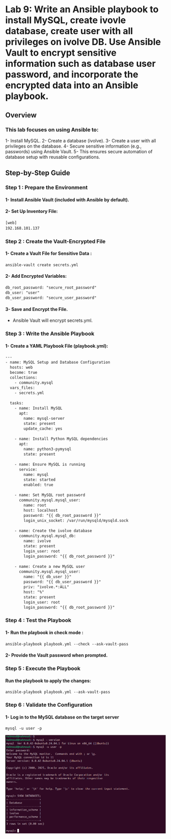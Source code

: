 # Lab 9: Write an Ansible playbook to install MySQL, create ivovle database, create user with all privileges on ivolve DB. Use Ansible Vault to encrypt sensitive information such as database user password, and incorporate the encrypted data into an Ansible playbook.
## Overview
### This lab focuses on using Ansible to:
1- Install MySQL.
2- Create a database (ivolve).
3- Create a user with all privileges on the database.
4- Secure sensitive information (e.g., passwords) using Ansible Vault.
5- This ensures secure automation of database setup with reusable configurations.
## Step-by-Step Guide
### Step 1 : Prepare the Environment
#### 1- Install Ansible Vault (included with Ansible by default).
#### 2- Set Up Inventory File:
```bash
[web]
192.168.101.137
```
### Step 2 : Create the Vault-Encrypted File
#### 1- Create a Vault File for Sensitive Data :
```
ansible-vault create secrets.yml
```
#### 2- Add Encrypted Variables: 
```
db_root_password: "secure_root_password"
db_user: "user"
db_user_password: "secure_user_password"
```
#### 3- Save and Encrypt the File. 
- Ansible Vault will encrypt secrets.yml.
### Step 3 :  Write the Ansible Playbook
#### 1- Create a YAML Playbook File (playbook.yml):
```
---
- name: MySQL Setup and Database Configuration
  hosts: web
  become: true
  collections:
    - community.mysql
  vars_files:
    - secrets.yml

  tasks:
    - name: Install MySQL
      apt:
        name: mysql-server
        state: present
        update_cache: yes

    - name: Install Python MySQL dependencies
      apt:
        name: python3-pymysql
        state: present

    - name: Ensure MySQL is running
      service:
        name: mysql
        state: started
        enabled: true

    - name: Set MySQL root password
      community.mysql.mysql_user:
        name: root
        host: localhost
        password: "{{ db_root_password }}"
        login_unix_socket: /var/run/mysqld/mysqld.sock

    - name: Create the ivolve database
      community.mysql.mysql_db:
        name: ivolve
        state: present
        login_user: root
        login_password: "{{ db_root_password }}"

    - name: Create a new MySQL user
      community.mysql.mysql_user:
        name: "{{ db_user }}"
        password: "{{ db_user_password }}"
        priv: "ivolve.*:ALL"
        host: "%"
        state: present
        login_user: root
        login_password: "{{ db_root_password }}"
```
### Step 4 : Test the Playbook
#### 1- Run the playbook in check mode :
```
ansible-playbook playbook.yml --check --ask-vault-pass
```
#### 2- Provide the Vault password when prompted.
### Step 5 : Execute the Playbook
#### Run the playbook to apply the changes:
```
ansible-playbook playbook.yml --ask-vault-pass
```
### Step 6 :  Validate the Configuration
#### 1- Log in to the MySQL database on the target server
```
mysql -u user -p
```
![alt text](image.png)

